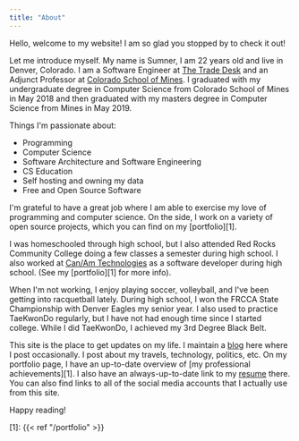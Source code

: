 ```yaml
---
title: "About"
---
```


Hello, welcome to my website! I am so glad you stopped by to check it out!

Let me introduce myself. My name is Sumner, I am 22 years old and live in
Denver, Colorado. I am a Software Engineer at [The Trade
Desk](https://www.thetradedesk.com/) and an Adjunct Professor at [Colorado
School of Mines](https://mines.edu). I graduated with my undergraduate degree in
Computer Science from Colorado School of Mines in May 2018 and then graduated
with my masters degree in Computer Science from Mines in May 2019.

Things I'm passionate about:

* Programming
* Computer Science
* Software Architecture and Software Engineering
* CS Education
* Self hosting and owning my data
* Free and Open Source Software

I'm grateful to have a great job where I am able to exercise my love of
programming and computer science. On the side, I work on a variety of open
source projects, which you can find on my [portfolio][1].

I was homeschooled through high school, but I also attended Red Rocks Community
College doing a few classes a semester during high school. I also worked at
[Can/Am Technologies](https://canamtechnologies.com/) as a software developer
during high school. (See my [portfolio][1] for more info).

When I'm not working, I enjoy playing soccer, volleyball, and I've been getting
into racquetball lately. During high school, I won the FRCCA State Championship
with Denver Eagles my senior year. I also used to practice TaeKwonDo regularly,
but I have not had enough time since I started college.  While I did TaeKwonDo,
I achieved my 3rd Degree Black Belt.

This site is the place to get updates on my life. I maintain a [blog](/) here
where I post occasionally. I post about my travels, technology, politics, etc.
On my portfolio page, I have an up-to-date overview of [my professional
achievements][1]. I also have an always-up-to-date link to my
[resume](/portfolio/resume.pdf) there. You can also find links to all of the
social media accounts that I actually use from this site.

Happy reading!

[1]: {{< ref "/portfolio" >}}
